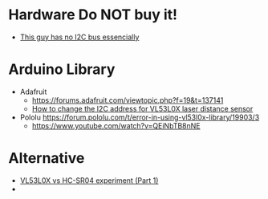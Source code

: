 # Hardware  Do NOT buy it!
* [This guy has no I2C bus essencially](https://detail.tmall.com/item.htm?id=613840837292&spm=a1z09.2.0.0.62f62e8dNZLN8k&_u=g2023p00mpc18a)


# Arduino Library
* Adafruit
  * https://forums.adafruit.com/viewtopic.php?f=19&t=137141
  * [How to change the I2C address for VL53L0X laser distance sensor](https://www.youtube.com/watch?v=RRQASevYK3g)
* Pololu  https://forum.pololu.com/t/error-in-using-vl53l0x-library/19903/3
  * https://www.youtube.com/watch?v=QEiNbTB8nNE


# Alternative
* [VL53L0X vs HC-SR04 experiment (Part 1)](https://www.youtube.com/watch?v=gGtD93wb7xI)
* 

